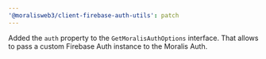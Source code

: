```yaml
---
'@moralisweb3/client-firebase-auth-utils': patch
---
```


Added the `auth` property to the `GetMoralisAuthOptions` interface. That allows to pass a custom Firebase Auth instance to the Moralis Auth.

